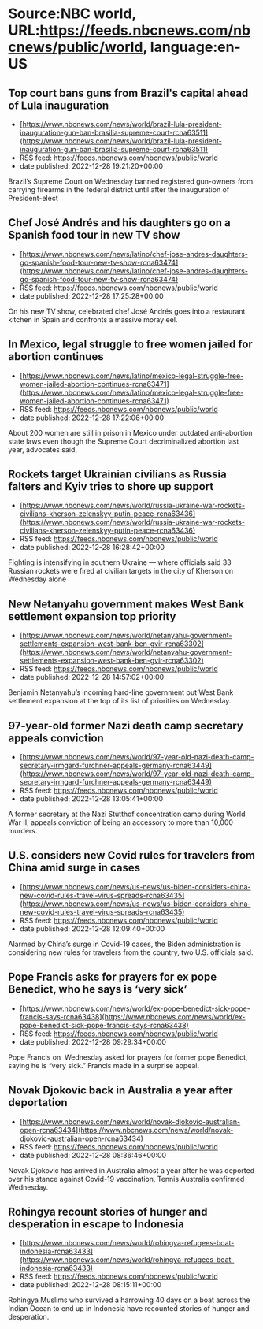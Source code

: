 # Source:NBC world, URL:https://feeds.nbcnews.com/nbcnews/public/world, language:en-US

## Top court bans guns from Brazil's capital ahead of Lula inauguration
 - [https://www.nbcnews.com/news/world/brazil-lula-president-inauguration-gun-ban-brasilia-supreme-court-rcna63511](https://www.nbcnews.com/news/world/brazil-lula-president-inauguration-gun-ban-brasilia-supreme-court-rcna63511)
 - RSS feed: https://feeds.nbcnews.com/nbcnews/public/world
 - date published: 2022-12-28 19:21:20+00:00

Brazil’s Supreme Court on Wednesday banned registered gun-owners from carrying firearms in the federal district until after the inauguration of President-elect

## Chef José Andrés and his daughters go on a Spanish food tour in new TV show
 - [https://www.nbcnews.com/news/latino/chef-jose-andres-daughters-go-spanish-food-tour-new-tv-show-rcna63474](https://www.nbcnews.com/news/latino/chef-jose-andres-daughters-go-spanish-food-tour-new-tv-show-rcna63474)
 - RSS feed: https://feeds.nbcnews.com/nbcnews/public/world
 - date published: 2022-12-28 17:25:28+00:00

On his new TV show, celebrated chef José Andrés goes into a restaurant kitchen in Spain and confronts a massive moray eel.

## In Mexico, legal struggle to free women jailed for abortion continues
 - [https://www.nbcnews.com/news/latino/mexico-legal-struggle-free-women-jailed-abortion-continues-rcna63471](https://www.nbcnews.com/news/latino/mexico-legal-struggle-free-women-jailed-abortion-continues-rcna63471)
 - RSS feed: https://feeds.nbcnews.com/nbcnews/public/world
 - date published: 2022-12-28 17:22:06+00:00

About 200 women are still in prison in Mexico under outdated anti-abortion state laws even though the Supreme Court decriminalized abortion last year, advocates said.

## Rockets target Ukrainian civilians as Russia falters and Kyiv tries to shore up support
 - [https://www.nbcnews.com/news/world/russia-ukraine-war-rockets-civilians-kherson-zelenskyy-putin-peace-rcna63436](https://www.nbcnews.com/news/world/russia-ukraine-war-rockets-civilians-kherson-zelenskyy-putin-peace-rcna63436)
 - RSS feed: https://feeds.nbcnews.com/nbcnews/public/world
 - date published: 2022-12-28 16:28:42+00:00

Fighting is intensifying in southern Ukraine — where officials said 33 Russian rockets were fired at civilian targets in the city of Kherson on Wednesday alone

## New Netanyahu government makes West Bank settlement expansion top priority
 - [https://www.nbcnews.com/news/world/netanyahu-government-settlements-expansion-west-bank-ben-gvir-rcna63302](https://www.nbcnews.com/news/world/netanyahu-government-settlements-expansion-west-bank-ben-gvir-rcna63302)
 - RSS feed: https://feeds.nbcnews.com/nbcnews/public/world
 - date published: 2022-12-28 14:57:02+00:00

Benjamin Netanyahu’s incoming hard-line government put West Bank settlement expansion at the top of its list of priorities on Wednesday.

## 97-year-old former Nazi death camp secretary appeals conviction
 - [https://www.nbcnews.com/news/world/97-year-old-nazi-death-camp-secretary-irmgard-furchner-appeals-germany-rcna63449](https://www.nbcnews.com/news/world/97-year-old-nazi-death-camp-secretary-irmgard-furchner-appeals-germany-rcna63449)
 - RSS feed: https://feeds.nbcnews.com/nbcnews/public/world
 - date published: 2022-12-28 13:05:41+00:00

A former secretary at the Nazi Stutthof concentration camp during World War II, appeals conviction of being an accessory to more than 10,000 murders.

## U.S. considers new Covid rules for travelers from China amid surge in cases
 - [https://www.nbcnews.com/news/us-news/us-biden-considers-china-new-covid-rules-travel-virus-spreads-rcna63435](https://www.nbcnews.com/news/us-news/us-biden-considers-china-new-covid-rules-travel-virus-spreads-rcna63435)
 - RSS feed: https://feeds.nbcnews.com/nbcnews/public/world
 - date published: 2022-12-28 12:09:40+00:00

Alarmed by China’s surge in Covid-19 cases, the Biden administration is considering new rules for travelers from the country, two U.S. officials said.

## Pope Francis asks for prayers for ex pope Benedict, who he says is ‘very sick’
 - [https://www.nbcnews.com/news/world/ex-pope-benedict-sick-pope-francis-says-rcna63438](https://www.nbcnews.com/news/world/ex-pope-benedict-sick-pope-francis-says-rcna63438)
 - RSS feed: https://feeds.nbcnews.com/nbcnews/public/world
 - date published: 2022-12-28 09:29:34+00:00

Pope Francis on  Wednesday asked for prayers for former pope Benedict, saying he is “very sick.” Francis made in a surprise appeal.

## Novak Djokovic back in Australia a year after deportation
 - [https://www.nbcnews.com/news/world/novak-djokovic-australian-open-rcna63434](https://www.nbcnews.com/news/world/novak-djokovic-australian-open-rcna63434)
 - RSS feed: https://feeds.nbcnews.com/nbcnews/public/world
 - date published: 2022-12-28 08:36:46+00:00

Novak Djokovic has arrived in Australia almost a year after he was deported over his stance against Covid-19 vaccination, Tennis Australia confirmed Wednesday.

## Rohingya recount stories of hunger and desperation in escape to Indonesia
 - [https://www.nbcnews.com/news/world/rohingya-refugees-boat-indonesia-rcna63433](https://www.nbcnews.com/news/world/rohingya-refugees-boat-indonesia-rcna63433)
 - RSS feed: https://feeds.nbcnews.com/nbcnews/public/world
 - date published: 2022-12-28 08:15:11+00:00

Rohingya Muslims who survived a harrowing 40 days on a boat across the Indian Ocean to end up in Indonesia have recounted stories of hunger and desperation.

